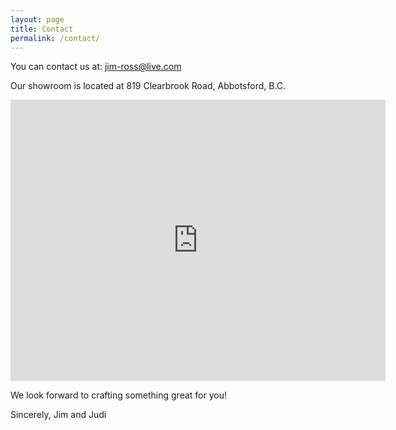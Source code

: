 ```yaml
---
layout: page
title: Contact
permalink: /contact/
---
```

You can contact us at: 
[jim-ross@live.com](mailto:jim-ross@live.com)

Our showroom is located at 819 Clearbrook Road, Abbotsford, B.C.
<iframe src="https://www.google.com/maps/embed?pb=!1m18!1m12!1m3!1d2616.6686844466167!2d-122.33997888441179!3d49.01688787930331!2m3!1f0!2f0!3f0!3m2!1i1024!2i768!4f13.1!3m3!1m2!1s0x5485b541788c3b29%3A0x810288f4d4cb779f!2s819+Clearbrook+Rd%2C+Abbotsford%2C+BC+V2T+5X2!5e0!3m2!1sen!2sca!4v1509522607739" width="600" height="450" frameborder="0" style="border:0" allowfullscreen></iframe>

We look forward to crafting something great for you! 

Sincerely,
Jim and Judi
